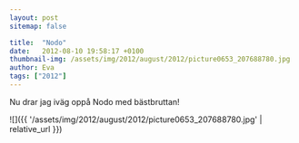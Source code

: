 ```yaml
---
layout: post
sitemap: false

title:  "Nodo"
date:   2012-08-10 19:58:17 +0100
thumbnail-img: /assets/img/2012/august/2012/picture0653_207688780.jpg
author: Eva
tags: ["2012"]
---
```


Nu drar jag iväg oppå Nodo med bästbruttan!

![]({{ '/assets/img/2012/august/2012/picture0653_207688780.jpg'  | relative_url }})

